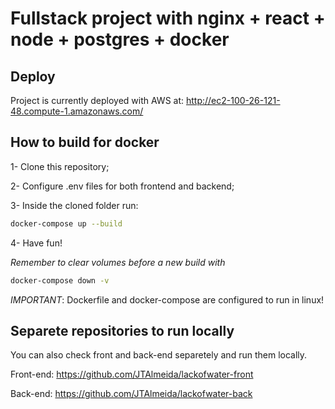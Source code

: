 # Fullstack project with nginx + react + node + postgres + docker

## Deploy
Project is currently deployed with AWS at: 
http://ec2-100-26-121-48.compute-1.amazonaws.com/

## How to build for docker

1- Clone this repository;

2- Configure .env files for both frontend and backend;

3- Inside the cloned folder run:
```bash
docker-compose up --build
```

4- Have fun!

*Remember to clear volumes before a new build with*
```bash
docker-compose down -v
```

*IMPORTANT*: Dockerfile and docker-compose are configured to run in linux!

## Separete repositories to run locally

You can also check front and back-end separetely and run them locally.

Front-end: https://github.com/JTAlmeida/lackofwater-front

Back-end: https://github.com/JTAlmeida/lackofwater-back

